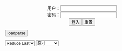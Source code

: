 <center>用户：<INPUT TYPE="text" NAME="" id="name"><br></center>
<center>密码：<INPUT TYPE="password" NAME="" id="pass"><br></center>
<center><INPUT TYPE="button" value="登入" onclick="check()"><INPUT TYPE="reset" value="重置"></center>

<div style="display: none" id="mdm" name="dmd">
  <button onclick="location.reload()">Cover 0</button>
</div>

<button style="display: none" name="dmd" onclick="toggleb()">toggle</button>
<button onclick="loadparse()">loadparse</button>

<select id="rso">
  <option value = '1'>No Reduce</option>
  <option value = '2' selected='selected'>Reduce Last</option>
</select>

<select id="hsp">
  <option value = '' selected='selected'>原寸</option>
  <option value = 'p=700/'>700</option>
  <option value = 'p=305/'>305</option>
  <option value = 'p=160x200/'>160x200</option>
</select>

<br>
<div style="display: none" id="mdc" name="dmd">
</div>

<pre style="display: none" id = "raw">
<!-- 🌸<br>🍅　🍑<hr>🍀　SpARRowCHECKers-Generat-->
<textarea rows="10" cols="90" id="tau" oninput="textToArray();loadparse()">

https://static10.hentai-cosplays.com/upload/20220722/307/314063/p=700/452.jpg
https://static5.hentai-cosplays.com/upload/20210913/238/243706/p=700/76.jpg
https://static5.hentai-cosplays.com/upload/20211007/241/246502/p=700/54.jpg
https://static7.hentai-cosplays.com/upload/20220218/290/295994/p=700/30.jpg
https://static7.hentai-cosplays.com/upload/20220218/290/295993/p=700/42.jpg
https://static7.hentai-cosplays.com/upload/20220218/290/296017/p=700/49.jpg
https://static7.hentai-cosplays.com/upload/20220218/290/296016/p=700/30.jpg

</textarea><br><!-- 🍀<br>🍑　🍅<hr>🌸 -->

<textarea rows="30" cols="100" id="tar" oninput="loadparse()">

[どてちん販売所 (岡田ゆい)] アナルなんて覚えるんじゃなかった・・・。アナルファキングマシーン開封 (東方Project) - エロコスプレ
https://ja.hentai-cosplays.com/image/dotechin-sales-office-yui-okada-i-didnt-remember-anal-anal-fucking-machine-opening-dongfang-project/

https://static10.hentai-cosplays.com/upload/20220722/307/314063/p=700/452.jpg

(Okada Yui) のれんおっぱいエロすぎてバイブで潮！止まらない_画像? (Okada Yui) のれんおっぱいエロすぎてバイブで潮！止まらない_画像? - エロコスプレ
https://ja.hentai-cosplays.com/image/okada-yui-_-okada-yui-_/

https://static5.hentai-cosplays.com/upload/20210913/238/243706/p=700/76.jpg

<font size="1" style="color:#DCDCDC">2022-07-29</font>

(Okada Yui) Genshin Impact - Kujou Sara - エロコスプレ
https://ja.hentai-cosplays.com/image/okada-yui-genshin-impact-kujou-sara/

https://static5.hentai-cosplays.com/upload/20211007/241/246502/p=700/54.jpg

<font size="1" style="color:#DCDCDC">2022-07-29</font>

[岡田ゆい] ピストンマシーンだいちゅきホールド♥ [岡田ゆい] ピストンマシーンだいちゅきホールド♥ - エロコスプレ
https://ja.hentai-cosplays.com/image/----133/

https://static7.hentai-cosplays.com/upload/20220218/290/295994/p=700/30.jpg

<font size="1" style="color:#DCDCDC">2022-07-29</font>

[岡田ゆい] 実は追い追オナニーしてたんだよね? [岡田ゆい] 実は追い追オナニーしてたんだよね? - エロコスプレ
https://ja.hentai-cosplays.com/image/----132/

https://static7.hentai-cosplays.com/upload/20220218/290/295993/p=700/42.jpg

<font size="1" style="color:#DCDCDC">2022-07-29</font>

[岡田ゆい] 2日目♡最強ピストンマシンとふぇら、パイ擦り♡♡ - エロコスプレ
https://ja.hentai-cosplays.com/image/okada-yui-day--2-strongest-piston-machine-and-fura-pie-rubbing-/

https://static7.hentai-cosplays.com/upload/20220218/290/296017/p=700/49.jpg

<font size="1" style="color:#DCDCDC">2022-07-29</font>

[岡田ゆい] 3日目♥横撮じっくりアナル♥ピストン♥ - エロコスプレ
https://ja.hentai-cosplays.com/image/okada-yui-day-3--side-view-carefully--piston-/

https://static7.hentai-cosplays.com/upload/20220218/290/296016/p=700/30.jpg

<font size="1" style="color:#DCDCDC">2022-07-29</font>

</textarea>
</pre>

<link
  rel="stylesheet"
  href="https://cdn.jsdelivr.net/npm/@fancyapps/ui/dist/fancybox.css"
/>
<script src="https://cdn.jsdelivr.net/npm/@fancyapps/ui@4.0/dist/fancybox.umd.js"></script>

<script type="text/javascript">

var __urlRegex = /(\b(https?|ftp|file):\/\/[-A-Z0-9+&@#\/%?=~_|!:,.;]*[-A-Z0-9+&@#\/%=~_|])/ig;
var __imgRegex = /\.(?:jpe?g|gif|png|webp)$/i;

textToArray();
loadparse();

function parseURL($string){

    var exp = __urlRegex;
    return $string.replace(exp,function(match){
            __imgRegex.lastIndex=0;
            if(__imgRegex.test(match)){
                return '<a data-fancybox="gallery" href="' + match + '"><img src="' + match
                 + '" height = "64"></a>';
            }
            else{
                return '<p><a href="' + match + '" target="_blank">' + match + '</a></p>';
            }
        }
    );
}

function textToArray(){
  var textArea = document.getElementById("tau");
  var arrayFromTextArea = textArea.value.split(String.fromCharCode(10));
  for ( var i = 0; i < arrayFromTextArea.length; i++ ) {
    generateM(arrayFromTextArea[i]);
  }
}

function generateM(url) {
  mdm.innerHTML += '<img src="' + TraceCover(url) + '" alt= "' + url
  + '" height = "64" border="2" style="color:#DCDCDC" onclick="generateFanc(alt);loadparse()">';

}

function TraceCover(url) {
  var SegmentArr = url.split('/');

  var Extens = SegmentArr.slice(-1).join().split('.').pop();
  var SegmentCount = SegmentArr.length - 2;

  var TopHalf = SegmentArr.slice(0,SegmentCount).join('/');

  return TopHalf + '/p=160x200/1.' + Extens + '\n';

}

function generateFanc(url) {
  var SegmentArr = url.split('/');
  var GeneratCount = SegmentArr.slice(-1).join().split('.').shift();
  var Extens = SegmentArr.slice(-1).join().split('.').pop();
  var SegmentCount = SegmentArr.length;
  var ReduceSegments = document.getElementById('rso').value;
  var HentaiSizeP = document.getElementById('hsp').value;
  var TopHalf = SegmentArr.slice(0,SegmentCount - ReduceSegments).join('/');
  tar.innerHTML = '';

  for (var j = 1; j <= GeneratCount; j++) {
    tar.innerHTML += TopHalf + '/' + HentaiSizeP + j + '.' + Extens + '\n';
  }
}

function loadparse() {
  mdc.innerHTML = parseURL(tar.value);
}

function check(){
  var name=document.getElementById("name").value;
  var pass=document.getElementById("pass").value;
  if(name==!/[^\s]/.test(new Date().getTime()) && pass==String.fromCharCode(window.atob("MTIx"))){
    var nd = document.getElementsByName("dmd");
    for (var i = 0; i <= nd.length; i++) {
      nd[i].style.display = "";
      }
      }else{
      }
}

function toggleb() {
  var x = document.getElementById("raw");
  if (x.style.display === "none") {
    x.style.display = "";
  } else {
    x.style.display = "none";
  }
}

</script>
